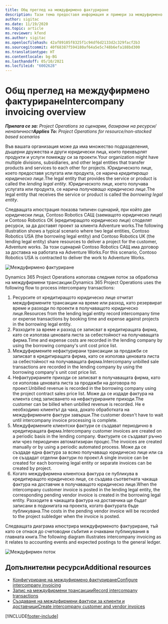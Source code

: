 ```yaml
---
title: Общ преглед на междуфирмено фактуриране
description: Тази тема предоставя информация и примери за междуфирмено фактуриране за проекти.
author: sigitac
ms.date: 11/19/2020
ms.topic: article
ms.reviewer: kfend
ms.author: sigitac
ms.openlocfilehash: 42af89105f8325f1c94df6d2133d2c329facf2b3
ms.sourcegitcommit: 40f68387f594180af64a5e5c748b6efa188bd300
ms.translationtype: HT
ms.contentlocale: bg-BG
ms.lasthandoff: 05/10/2021
ms.locfileid: "6002628"
---
```

# <a name="intercompany-invoicing-overview"></a><span data-ttu-id="ca9de-103">Общ преглед на междуфирмено фактуриране</span><span class="sxs-lookup"><span data-stu-id="ca9de-103">Intercompany invoicing overview</span></span>

<span data-ttu-id="ca9de-104">_**Прилага се за:** Project Operations за сценарии, базирани на ресурси/неналичност_</span><span class="sxs-lookup"><span data-stu-id="ca9de-104">_**Applies To:** Project Operations for resource/non-stocked based scenarios_</span></span>

<span data-ttu-id="ca9de-105">Във вашата организация може да има множество подразделения, дъщерни дружества и други юридически лица, които прехвърлят продукти и услуги помежду си за проекти.</span><span class="sxs-lookup"><span data-stu-id="ca9de-105">Your organization might have multiple divisions, subsidiaries, and other legal entities that transfer products and services to each other for projects.</span></span> <span data-ttu-id="ca9de-106">Юридическото лице, което предоставя услугата или продукта, се нарича *кредитиращо юридическо лице*.</span><span class="sxs-lookup"><span data-stu-id="ca9de-106">The legal entity that provides the service or product is called the *lending legal entity*.</span></span> <span data-ttu-id="ca9de-107">Юридическото лице, което получава услугата или продукта, се нарича *получаващо юридическо лице*.</span><span class="sxs-lookup"><span data-stu-id="ca9de-107">The legal entity that receives the service or product is called the *borrowing legal entity*.</span></span>

<span data-ttu-id="ca9de-108">Следващата илюстрация показва типичен сценарий, при който две юридически лица, Contoso Robotics САЩ (заемащото юридическо лице) и Contoso Robotics ОК (кредитиращото юридическо лице) споделят ресурси, за да доставят проект за клиента Adventure works.</span><span class="sxs-lookup"><span data-stu-id="ca9de-108">The following illustration shows a typical scenario where two legal entities, Contoso Robotics USA (the borrowing legal entity) and Contoso Robotics UK (the lending legal entity) share resources to deliver a project for the customer, Adventure works.</span></span> <span data-ttu-id="ca9de-109">За този сценарий Contoso Robotics САЩ има договор за доставка на работата на Adventure Works.</span><span class="sxs-lookup"><span data-stu-id="ca9de-109">For this scenario, Contoso Robotics USA is contracted to deliver the work to Adventure Works.</span></span>

![Междуфирмено фактуриране](./media/IntercompanyScenario.png) 

<span data-ttu-id="ca9de-111">Dynamics 365 Project Operations използва следния поток за обработка на междуфирмени трансакции:</span><span class="sxs-lookup"><span data-stu-id="ca9de-111">Dynamics 365 Project Operations uses the following flow to process intercompany transactions:</span></span>

1. <span data-ttu-id="ca9de-112">Ресурсите от кредитиращото юридическо лице отчитат междуфирмените трансакции на време или разход, като резервират време и разходи по проекти в получаващото юридическо лице.</span><span class="sxs-lookup"><span data-stu-id="ca9de-112">Resources from the lending legal entity record intercompany time or expense transactions by booking time and expense against projects in the borrowing legal entity.</span></span>
2. <span data-ttu-id="ca9de-113">Разходите за време и разход се записват в кредитиращата фирма, като се използва ценовата листа за себестойност на получаващата фирма.</span><span class="sxs-lookup"><span data-stu-id="ca9de-113">Time and expense costs are recorded in the lending company by using the borrowing company's unit cost price list.</span></span>
3. <span data-ttu-id="ca9de-114">Междуфирмените нефактурирани трансакции за продажби се записват в кредитиращата фирма, като се използва ценовата листа за себестойност на получаващата фирма.</span><span class="sxs-lookup"><span data-stu-id="ca9de-114">Intercompany unbilled sale transactions are recorded in the lending company by using the borrowing company's unit cost price list.</span></span>
4. <span data-ttu-id="ca9de-115">Нефактурираните приходи се записват в получаващата фирма, като се използва ценовата листа за продажби на договора по проект.</span><span class="sxs-lookup"><span data-stu-id="ca9de-115">Unbilled revenue is recorded in the borrowing company using the project contract sales price list.</span></span> <span data-ttu-id="ca9de-116">Може да се издаде фактура на клиента след записването на нефактурираните приходи.</span><span class="sxs-lookup"><span data-stu-id="ca9de-116">The customer can be billed when unbilled revenue is recorded.</span></span> <span data-ttu-id="ca9de-117">Не е необходимо клиентът да чака, докато обработката на междуфирмените фактури завърши.</span><span class="sxs-lookup"><span data-stu-id="ca9de-117">The customer doesn't have to wait until intercompany invoice processing is complete.</span></span>
5. <span data-ttu-id="ca9de-118">Междуфирмените клиентски фактури се създават периодично в кредитиращата фирма.</span><span class="sxs-lookup"><span data-stu-id="ca9de-118">Intercompany customer invoices are created on a periodic basis in the lending company.</span></span> <span data-ttu-id="ca9de-119">Фактурите се създават ръчно или чрез периодичен автоматизиран процес.</span><span class="sxs-lookup"><span data-stu-id="ca9de-119">The invoices are created manually or by using a periodic automated process.</span></span> <span data-ttu-id="ca9de-120">Може да се създаде една фактура за всяко получаващо юридическо лице или са се създадат отделни фактури по проект.</span><span class="sxs-lookup"><span data-stu-id="ca9de-120">A single invoice can be created for each borrowing legal entity or separate invoices can be created by project.</span></span>
6. <span data-ttu-id="ca9de-121">Когато междуфирмена клиентска фактура се публикува в кредитиращото юридическо лице, се създава съответната чакаща фактура на доставчик в получаващото юридическо лице.</span><span class="sxs-lookup"><span data-stu-id="ca9de-121">When the intercompany customer invoice is posted in the lending legal entity, the corresponding pending vendor invoice is created in the borrowing legal entity.</span></span> <span data-ttu-id="ca9de-122">Разходите в чакащата фактура на доставчика ще бъдат записани в подкнигата на проекта, когато фактурата бъде публикувана.</span><span class="sxs-lookup"><span data-stu-id="ca9de-122">The costs in the pending vendor invoice will be recorded to the project subledger when the invoice is posted.</span></span>

<span data-ttu-id="ca9de-123">Следващата диаграма илюстрира междуфирменото фактуриране, тъй като се отнася до счетоводни събития и очаквани публикувания в главната книга.</span><span class="sxs-lookup"><span data-stu-id="ca9de-123">The following diagram illustrates intercompany invoicing as it relates to accounting events and expected postings to the general ledger.</span></span>

![Междуфирмен поток](./media/IntercompanyFlow.png)

## <a name="additional-resources"></a><span data-ttu-id="ca9de-125">Допълнителни ресурси</span><span class="sxs-lookup"><span data-stu-id="ca9de-125">Additional resources</span></span>

- [<span data-ttu-id="ca9de-126">Конфигуриране на междуфирмено фактуриране</span><span class="sxs-lookup"><span data-stu-id="ca9de-126">Configure intercompany invoicing</span></span>](configure-intercompany-invoicing.md)
- [<span data-ttu-id="ca9de-127">Запис на междуфирмени трансакции</span><span class="sxs-lookup"><span data-stu-id="ca9de-127">Record intercompany transactions</span></span>](create-intercompany-transactions.md)
- [<span data-ttu-id="ca9de-128">Създаване на междуфирмени фактури за клиенти и доставчици</span><span class="sxs-lookup"><span data-stu-id="ca9de-128">Create intercompany customer and vendor invoices</span></span>](create-intercompany-customer-vendor-invoices.md)


[!INCLUDE[footer-include](../includes/footer-banner.md)]